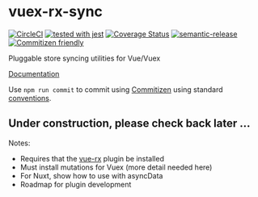 # vuex-rx-sync

[![CircleCI](https://circleci.com/gh/galenwarren/vuex-rx-sync/tree/master.svg?style=svg)](https://circleci.com/gh/galenwarren/vuex-rx-sync/tree/master)
[![tested with jest](https://img.shields.io/badge/tested_with-jest-99424f.svg)](https://github.com/facebook/jest)
[![Coverage Status](https://img.shields.io/coveralls/github/galenwarren/vuex-rx-sync/master.svg)](https://coveralls.io/github/galenwarren/vuex-rx-sync?branch=master)
[![semantic-release](https://img.shields.io/badge/%20%20%F0%9F%93%A6%F0%9F%9A%80-semantic--release-e10079.svg)](https://github.com/semantic-release/semantic-release)
[![Commitizen friendly](https://img.shields.io/badge/commitizen-friendly-brightgreen.svg)](http://commitizen.github.io/cz-cli/)

Pluggable store syncing utilities for Vue/Vuex

[Documentation](https://galenwarren.github.io/vuex-rx-sync/)

Use `npm run commit` to commit using [Commitizen](http://commitizen.github.io/cz-cli/) using standard [conventions](https://github.com/commitizen/cz-conventional-changelog).

## Under construction, please check back later ...

Notes:

* Requires that the [vue-rx](https://github.com/vuejs/vue-rx) plugin be installed
* Must install mutations for Vuex (more detail needed here)
* For Nuxt, show how to use with asyncData
* Roadmap for plugin development
